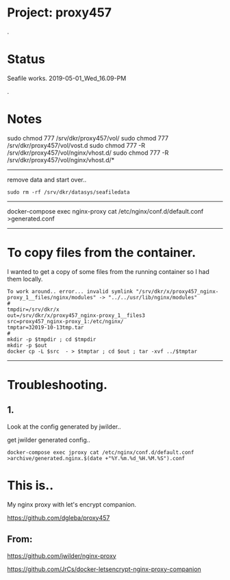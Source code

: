 # Project: proxy457

.

# Status

Seafile works. 2019-05-01_Wed_16.09-PM

.

# Notes

sudo chmod 777 /srv/dkr/proxy457/vol/
sudo chmod 777 /srv/dkr/proxy457/vol/vost.d
sudo chmod 777 -R /srv/dkr/proxy457/vol/nginx/vhost.d/
sudo chmod 777 -R /srv/dkr/proxy457/vol/nginx/vhost.d/\*

---

remove data and start over..

    sudo rm -rf /srv/dkr/datasys/seafiledata

---

docker-compose exec nginx-proxy cat /etc/nginx/conf.d/default.conf >generated.conf

---

# To copy files from the container.

I wanted to get a copy of some files from the running container so I had them locally.

```
To work around.. error... invalid symlink "/srv/dkr/x/proxy457_nginx-proxy_1__files/nginx/modules" -> "../../usr/lib/nginx/modules"
#
tmpdir=/srv/dkr/x
out=/srv/dkr/x/proxy457_nginx-proxy_1__files3
src=proxy457_nginx-proxy_1:/etc/nginx/
tmptar=32019-10-13tmp.tar
#
mkdir -p $tmpdir ; cd $tmpdir
mkdir -p $out
docker cp -L $src  - > $tmptar ; cd $out ; tar -xvf ../$tmptar

```

---



# Troubleshooting.



## 1.

Look at the config generated by jwilder..

get jwilder generated config..
```
docker-compose exec jproxy cat /etc/nginx/conf.d/default.conf >archive/generated.nginx.$(date +"%Y.%m.%d_%H.%M.%S").conf

```




# This is..

My nginx proxy with let's encrypt companion.

https://github.com/dgleba/proxy457

## From:

https://github.com/jwilder/nginx-proxy

https://github.com/JrCs/docker-letsencrypt-nginx-proxy-companion
